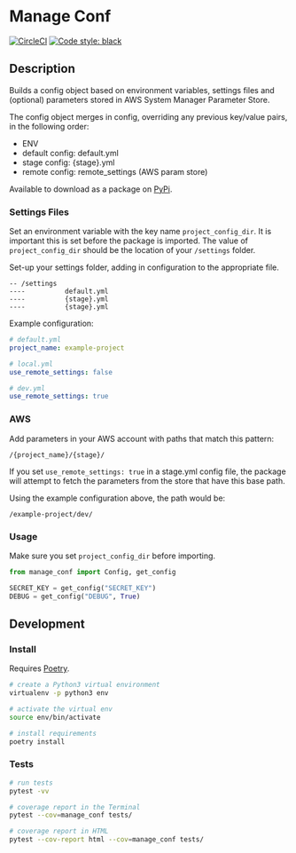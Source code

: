 # Manage Conf

[![CircleCI](https://circleci.com/gh/sam-atkins/manage_conf/tree/master.svg?style=svg)](https://circleci.com/gh/sam-atkins/manage_conf/tree/master)
<a href="https://github.com/ambv/black"><img alt="Code style: black" src="https://img.shields.io/badge/code%20style-black-000000.svg"></a>

## Description

Builds a config object based on environment variables, settings files and (optional) parameters stored in AWS System Manager Parameter Store.

The config object merges in config, overriding any previous key/value pairs, in the following order:

- ENV
- default config: default.yml
- stage config: {stage}.yml
- remote config: remote_settings (AWS param store)

Available to download as a package on [PyPi](https://pypi.org/project/manage_conf/).

### Settings Files

Set an environment variable with the key name `project_config_dir`. It is important this is set before the package is imported. The value of `project_config_dir` should be the location of your `/settings` folder.

Set-up your settings folder, adding in configuration to the appropriate file.

```
-- /settings
----          default.yml
----          {stage}.yml
----          {stage}.yml
```

Example configuration:

```yaml
# default.yml
project_name: example-project

# local.yml
use_remote_settings: false

# dev.yml
use_remote_settings: true
```

### AWS

Add parameters in your AWS account with paths that match this pattern:

`/{project_name}/{stage}/`

If you set `use_remote_settings: true` in a stage.yml config file, the package will attempt to fetch the parameters from the store that have this base path.

Using the example configuration above, the path would be:

```
/example-project/dev/
```

### Usage

Make sure you set `project_config_dir` before importing.

```python
from manage_conf import Config, get_config

SECRET_KEY = get_config("SECRET_KEY")
DEBUG = get_config("DEBUG", True)
```

## Development

### Install

Requires [Poetry](https://poetry.eustace.io).

```bash
# create a Python3 virtual environment
virtualenv -p python3 env

# activate the virtual env
source env/bin/activate

# install requirements
poetry install
```

### Tests

```bash
# run tests
pytest -vv

# coverage report in the Terminal
pytest --cov=manage_conf tests/

# coverage report in HTML
pytest --cov-report html --cov=manage_conf tests/
```
